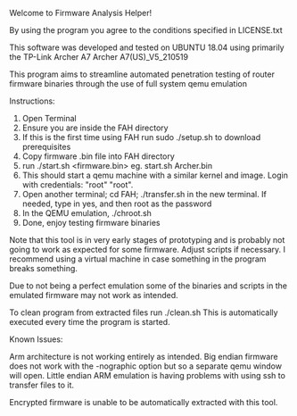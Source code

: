 Welcome to Firmware Analysis Helper!

By using the program you agree to the conditions specified in LICENSE.txt

This software was developed and tested on UBUNTU 18.04 using primarily the TP-Link Archer A7 Archer A7(US)_V5_210519 

This program aims to streamline automated penetration testing of router firmware binaries through the use of full system qemu emulation

Instructions:
1) Open Terminal
2) Ensure you are inside the FAH directory
4) If this is the first time using FAH run sudo ./setup.sh to download prerequisites
3) Copy firmware .bin file into FAH directory
4) run ./start.sh <firmware.bin>    eg. start.sh Archer.bin
5) This should start a qemu machine with a similar kernel and image. Login with credentials: "root" "root".
6) Open another terminal; cd FAH; ./transfer.sh in the new terminal. If needed, type in yes, and then root as the password
7) In the QEMU emulation, ./chroot.sh
8) Done, enjoy testing firmware binaries





Note that this tool is in very early stages of prototyping and is probably not going to work as expected for some firmware. Adjust scripts if necessary. I recommend using a virtual machine in case something in the program breaks something.

Due to not being a perfect emulation some of the binaries and scripts in the emulated firmware may not work as intended. 

To clean program from extracted files run ./clean.sh This is automatically executed every time the program is started.


Known Issues: 

Arm architecture is not working entirely as intended. Big endian firmware does not work with the -nographic option but so a separate qemu window will open. Little endian ARM emulation is having problems with using ssh to transfer files to it. 

Encrypted firmware is unable to be automatically extracted with this tool.

